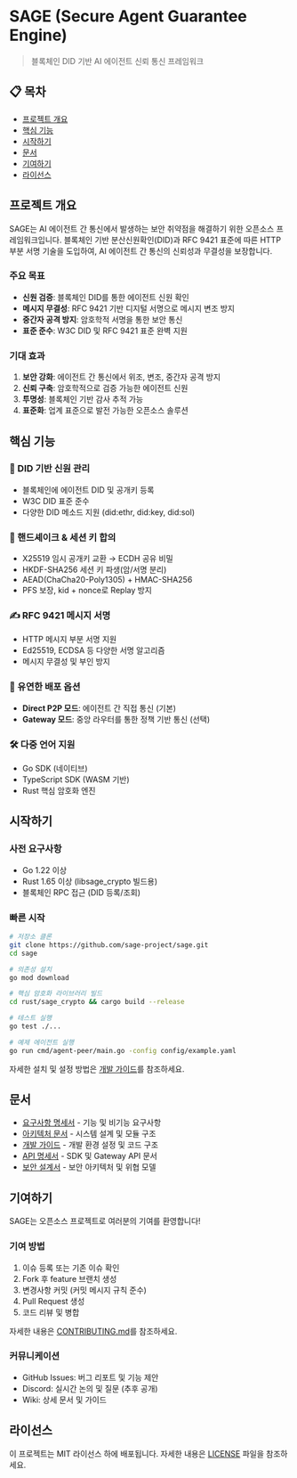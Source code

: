# SAGE (Secure Agent Guarantee Engine)

> 블록체인 DID 기반 AI 에이전트 신뢰 통신 프레임워크

## 📋 목차

- [프로젝트 개요](#프로젝트-개요)
- [핵심 기능](#핵심-기능)
- [시작하기](#시작하기)
- [문서](#문서)
- [기여하기](#기여하기)
- [라이선스](#라이선스)

## 프로젝트 개요

SAGE는 AI 에이전트 간 통신에서 발생하는 보안 취약점을 해결하기 위한 오픈소스 프레임워크입니다. 블록체인 기반 분산신원확인(DID)과 RFC 9421 표준에 따른 HTTP 부분 서명 기술을 도입하여, AI 에이전트 간 통신의 신뢰성과 무결성을 보장합니다.

### 주요 목표

- **신원 검증**: 블록체인 DID를 통한 에이전트 신원 확인
- **메시지 무결성**: RFC 9421 기반 디지털 서명으로 메시지 변조 방지
- **중간자 공격 방지**: 암호학적 서명을 통한 보안 통신
- **표준 준수**: W3C DID 및 RFC 9421 표준 완벽 지원

### 기대 효과

1. **보안 강화**: 에이전트 간 통신에서 위조, 변조, 중간자 공격 방지
2. **신뢰 구축**: 암호학적으로 검증 가능한 에이전트 신원
3. **투명성**: 블록체인 기반 감사 추적 가능
4. **표준화**: 업계 표준으로 발전 가능한 오픈소스 솔루션

## 핵심 기능

### 🔐 DID 기반 신원 관리

- 블록체인에 에이전트 DID 및 공개키 등록
- W3C DID 표준 준수
- 다양한 DID 메소드 지원 (did:ethr, did:key, did:sol)

### 🤝 핸드셰이크 & 세션 키 합의

- X25519 임시 공개키 교환 → ECDH 공유 비밀
- HKDF-SHA256 세션 키 파생(암/서명 분리)
- AEAD(ChaCha20-Poly1305) + HMAC-SHA256
- PFS 보장, kid + nonce로 Replay 방지

### ✍️ RFC 9421 메시지 서명

- HTTP 메시지 부분 서명 지원
- Ed25519, ECDSA 등 다양한 서명 알고리즘
- 메시지 무결성 및 부인 방지

### 🚀 유연한 배포 옵션

- **Direct P2P 모드**: 에이전트 간 직접 통신 (기본)
- **Gateway 모드**: 중앙 라우터를 통한 정책 기반 통신 (선택)

### 🛠️ 다중 언어 지원

- Go SDK (네이티브)
- TypeScript SDK (WASM 기반)
- Rust 핵심 암호화 엔진

## 시작하기

### 사전 요구사항

- Go 1.22 이상
- Rust 1.65 이상 (libsage_crypto 빌드용)
- 블록체인 RPC 접근 (DID 등록/조회)

### 빠른 시작

```bash
# 저장소 클론
git clone https://github.com/sage-project/sage.git
cd sage

# 의존성 설치
go mod download

# 핵심 암호화 라이브러리 빌드
cd rust/sage_crypto && cargo build --release

# 테스트 실행
go test ./...

# 예제 에이전트 실행
go run cmd/agent-peer/main.go -config config/example.yaml
```

자세한 설치 및 설정 방법은 [개발 가이드](development-guide.md)를 참조하세요.

## 문서

- [요구사항 명세서](requirements.md) - 기능 및 비기능 요구사항
- [아키텍처 문서](architecture.md) - 시스템 설계 및 모듈 구조
- [개발 가이드](development-guide.md) - 개발 환경 설정 및 코드 구조
- [API 명세서](api-spec.md) - SDK 및 Gateway API 문서
- [보안 설계서](security-design.md) - 보안 아키텍처 및 위협 모델

## 기여하기

SAGE는 오픈소스 프로젝트로 여러분의 기여를 환영합니다!

### 기여 방법

1. 이슈 등록 또는 기존 이슈 확인
2. Fork 후 feature 브랜치 생성
3. 변경사항 커밋 (커밋 메시지 규칙 준수)
4. Pull Request 생성
5. 코드 리뷰 및 병합

자세한 내용은 [CONTRIBUTING.md](CONTRIBUTING.md)를 참조하세요.

### 커뮤니케이션

- GitHub Issues: 버그 리포트 및 기능 제안
- Discord: 실시간 논의 및 질문 (추후 공개)
- Wiki: 상세 문서 및 가이드

## 라이선스

이 프로젝트는 MIT 라이선스 하에 배포됩니다. 자세한 내용은 [LICENSE](LICENSE) 파일을 참조하세요.
